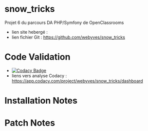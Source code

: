 # snow_tricks
Projet 6 du parcours DA PHP/Symfony de OpenClassrooms
- lien site hebergé :
- lien fichier Git : https://github.com/webyves/snow_tricks

# Code Validation
- [![Codacy Badge](https://api.codacy.com/project/badge/Grade/c1d986f543c544eba452b27d071c1eae)](https://www.codacy.com/app/webyves/snow_tricks?utm_source=github.com&amp;utm_medium=referral&amp;utm_content=webyves/snow_tricks&amp;utm_campaign=Badge_Grade)
- liens vers analyse Codacy : https://app.codacy.com/project/webyves/snow_tricks/dashboard

# Installation Notes

# Patch Notes
